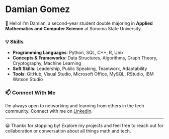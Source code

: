 # Damian Gomez

👋 Hello! I’m Damian, a second-year student double majoring in **Applied Mathematics and Computer Science** at Sonoma State University.

### 💡 Skills
- **Programming Languages**: Python, SQL, C++, R, Unix
- **Concepts & Frameworks**: Data Structures, Algorithms, Graph Theory, Cryptography, Machine Learning
- **Soft Skills**: Leadership, Public Speaking, Teamwork, Adaptability
- **Tools**: GitHub, Visual Studio, Microsoft Office, MySQL, RStudio, IBM Watson Studio


### 📫 Connect With Me
I’m always open to networking and learning from others in the tech community. Connect with me on [LinkedIn](https://www.linkedin.com/in/damian-gomez-28254a336/).

---

😀 Thanks for stopping by! Explore my projects and feel free to reach out for collaboration or conversation about all things math and tech.
